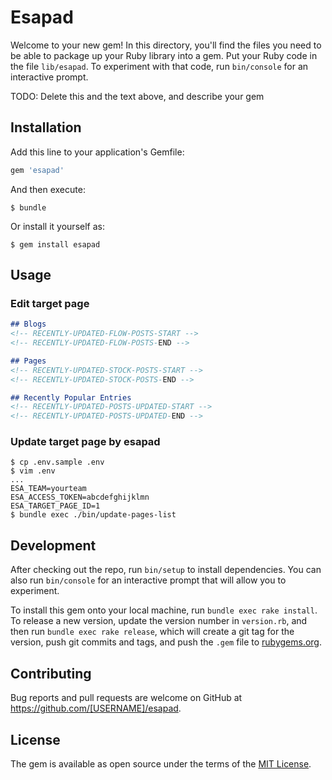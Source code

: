 # Esapad

Welcome to your new gem! In this directory, you'll find the files you need to be able to package up your Ruby library into a gem. Put your Ruby code in the file `lib/esapad`. To experiment with that code, run `bin/console` for an interactive prompt.

TODO: Delete this and the text above, and describe your gem

## Installation

Add this line to your application's Gemfile:

```ruby
gem 'esapad'
```

And then execute:

    $ bundle

Or install it yourself as:

    $ gem install esapad

## Usage
### Edit target page
```markdown
## Blogs
<!-- RECENTLY-UPDATED-FLOW-POSTS-START -->
<!-- RECENTLY-UPDATED-FLOW-POSTS-END -->

## Pages
<!-- RECENTLY-UPDATED-STOCK-POSTS-START -->
<!-- RECENTLY-UPDATED-STOCK-POSTS-END -->

## Recently Popular Entries
<!-- RECENTLY-UPDATED-POSTS-UPDATED-START -->
<!-- RECENTLY-UPDATED-POSTS-UPDATED-END -->
```

### Update target page by esapad
```
$ cp .env.sample .env
$ vim .env
...
ESA_TEAM=yourteam
ESA_ACCESS_TOKEN=abcdefghijklmn
ESA_TARGET_PAGE_ID=1
$ bundle exec ./bin/update-pages-list
```

## Development

After checking out the repo, run `bin/setup` to install dependencies. You can also run `bin/console` for an interactive prompt that will allow you to experiment.

To install this gem onto your local machine, run `bundle exec rake install`. To release a new version, update the version number in `version.rb`, and then run `bundle exec rake release`, which will create a git tag for the version, push git commits and tags, and push the `.gem` file to [rubygems.org](https://rubygems.org).

## Contributing

Bug reports and pull requests are welcome on GitHub at https://github.com/[USERNAME]/esapad.


## License

The gem is available as open source under the terms of the [MIT License](http://opensource.org/licenses/MIT).


